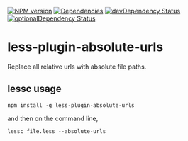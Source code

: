 [![NPM version](https://badge.fury.io/js/less-plugin-clean-css.svg)](http://badge.fury.io/js/less-plugin-clean-css) [![Dependencies](https://david-dm.org/less/less-plugin-clean-css.svg)](https://david-dm.org/less/less-plugin-clean-css) [![devDependency Status](https://david-dm.org/less/less-plugin-clean-css/dev-status.svg)](https://david-dm.org/less/less-plugin-clean-css#info=devDependencies) [![optionalDependency Status](https://david-dm.org/less/less-plugin-clean-css/optional-status.svg)](https://david-dm.org/less/less-plugin-clean-css#info=optionalDependencies)

less-plugin-absolute-urls
=========================

Replace all relative urls with absolute file paths.

## lessc usage

```
npm install -g less-plugin-absolute-urls
```

and then on the command line,

```
lessc file.less --absolute-urls
```
